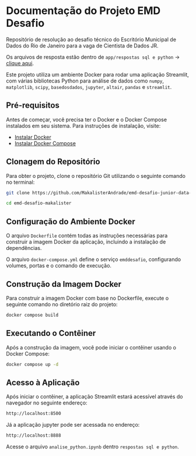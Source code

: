 # Documentação do Projeto EMD Desafio

Repositório de resolução ao desafio técnico do Escritório Municipal de Dados do Rio de Janeiro para a vaga de Cientista de Dados JR.

Os arquivos de resposta estão dentro de `app/respostas sql e python` -> [clique aqui](https://github.com/MakalisterAndrade/emd-desafio-junior-data-scientist/tree/resolucao/app/respostas%20sql%20e%20python).

Este projeto utiliza um ambiente Docker para rodar uma aplicação Streamlit, com várias bibliotecas Python para análise de dados como `numpy`, `matplotlib`, `scipy`, `basedosdados`, `jupyter`, `altair`, `pandas` e `streamlit`.

## Pré-requisitos

Antes de começar, você precisa ter o Docker e o Docker Compose instalados em seu sistema. Para instruções de instalação, visite:

- [Instalar Docker](https://docs.docker.com/get-docker/)
- [Instalar Docker Compose](https://docs.docker.com/compose/install/)

## Clonagem do Repositório

Para obter o projeto, clone o repositório Git utilizando o seguinte comando no terminal:

```bash
git clone https://github.com/MakalisterAndrade/emd-desafio-junior-data-scientist/tree/resolucao emd-desafio-makalister
```
```bash
cd emd-desafio-makalister
```

## Configuração do Ambiente Docker

O arquivo `Dockerfile` contém todas as instruções necessárias para construir a imagem Docker da aplicação, incluindo a instalação de dependências.

O arquivo `docker-compose.yml` define o serviço `emddesafio`, configurando volumes, portas e o comando de execução.

## Construção da Imagem Docker

Para construir a imagem Docker com base no Dockerfile, execute o seguinte comando no diretório raiz do projeto:

```bash
docker compose build
```

## Executando o Contêiner

Após a construção da imagem, você pode iniciar o contêiner usando o Docker Compose:

```bash
docker compose up -d
```
## Acesso à Aplicação

Após iniciar o contêiner, a aplicação Streamlit estará acessível através do navegador no seguinte endereço:

```bash
http://localhost:8500
```
Já a aplicação jupyter pode ser acessada no endereço:

```bash
http://localhost:8888
```
Acesse o arquivo `analise_python.ipynb` dentro `respostas sql e python`.

